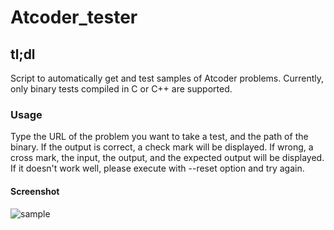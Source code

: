# Atcoder_tester    

## tl;dl
Script to automatically get and test samples of Atcoder problems. Currently, only binary tests compiled in C or C++ are supported.  

### Usage  
Type the URL of the problem you want to take a test, and the path of the binary.
If the output is correct, a check mark will be displayed. If wrong, a cross mark, the input, the output, and the expected output will be displayed. If it doesn't work well, please execute with --reset option and try again.

#### Screenshot 
![sample](https://user-images.githubusercontent.com/80367947/111015110-93c9e480-83ea-11eb-9587-d7d1c24b08ca.png)
